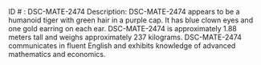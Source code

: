 ID # : DSC-MATE-2474
Description: DSC-MATE-2474 appears to be a humanoid tiger with green hair in a purple cap. It has blue clown eyes and one gold earring on each ear. DSC-MATE-2474 is approximately 1.88 meters tall and weighs approximately 237 kilograms. DSC-MATE-2474 communicates in fluent English and exhibits knowledge of advanced mathematics and economics.